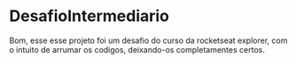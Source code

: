 # DesafioIntermediario
Bom, esse esse projeto foi um desafio do curso da rocketseat explorer, com o intuito de arrumar os codigos, deixando-os completamentes certos.

